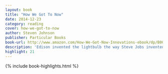 ```yaml
---
layout: book
title: "How We Got To Now"
date: 2014-12-23
category: reading
cover: how-we-got-to-now
author: Steven Johnson
publisher: Particular Books
book-url: http://www.amazon.com/How-We-Got-Now-Innovations-ebook/dp/B00O8AD3QQ/
description: 'Edison invented the lightbulb the way Steve Jobs invented the MP3 player: he wasn’t the first, but he was the first to make something that took off in the marketplace.'
highlight: 21
---
```


{% include book-highlights.html %}

